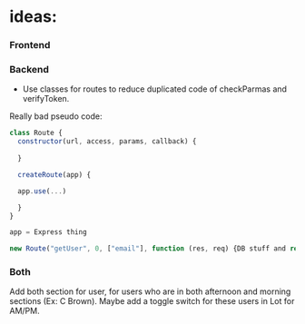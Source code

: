 # ideas:

### Frontend

### Backend

* Use classes for routes to reduce duplicated code of checkParmas and verifyToken.


Really bad pseudo code:

```js
class Route {
  constructor(url, access, params, callback) {
 
  }

  createRoute(app) {

  app.use(...)

  }
}

app = Express thing

new Route("getUser", 0, ["email"], function (res, req) {DB stuff and return user.}).createRoute(app)
```

### Both

Add both section for user, for users who are in both afternoon and morning sections (Ex: C Brown). Maybe add a toggle switch for these users in Lot for AM/PM.
